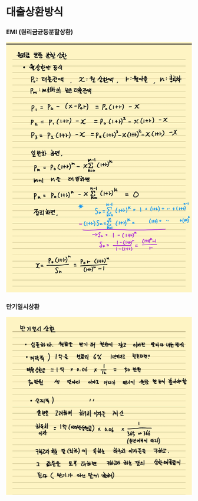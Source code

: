 # 대출상환방식

### EMI (원리금균등분할상환)

![img](../../_img/emi.jpg)


### 만기일시상환

![img1](../../_img/bullet_payment.jpg)